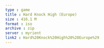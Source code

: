 ```yaml
---
type : game
title : Hard Knock High (Europe)
size : 416.1 M
format : iso
archive : zip
server : myrient
link2 : Hard%20Knock%20High%20%28Europe%29
---
```

